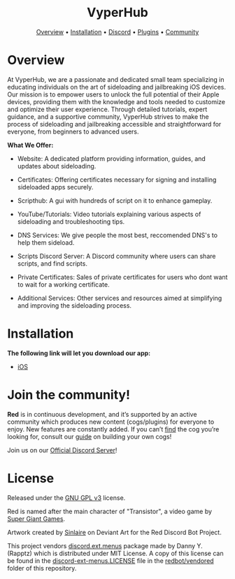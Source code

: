 <h1 align="center">
  <br>
  <br>
  VyperHub
  <br>
</h1>

<p align="center">
  <a href="#overview">Overview</a>
  •
  <a href="#installation">Installation</a>
  •
  <a href="https://discord.gg/nyQWZE46Yf">Discord</a>
  •
  <a href="#plugins">Plugins</a>
  •
  <a href="#join-the-community">Community</a>
</p>

# Overview

At VyperHub, we are a passionate and dedicated small team specializing in educating individuals on the art of sideloading and jailbreaking iOS devices. Our mission is to empower users to unlock the full potential of their Apple devices, providing them with the knowledge and tools needed to customize and optimize their user experience. Through detailed tutorials, expert guidance, and a supportive community, VyperHub strives to make the process of sideloading and jailbreaking accessible and straightforward for everyone, from beginners to advanced users.

**What We Offer:**

- Website: A dedicated platform providing information, guides, and updates about sideloading.
   
- Certificates: Offering certificates necessary for signing and installing sideloaded apps securely.
   
- Scripthub: A gui with hundreds of script on it to enhance gameplay.

- YouTube/Tutorials: Video tutorials explaining various aspects of sideloading and troubleshooting tips.
   
- DNS Services: We give people the most best, reccomended DNS's to help them sideload.
  
- Scripts Discord Server: A Discord community where users can share scripts, and find scripts.
   
- Private Certificates: Sales of private certificates for users who dont want to wait for a working certificate.
   
- Additional Services: Other services and resources aimed at simplifying and improving the sideloading process.

# Installation

**The following link will let you download our app:** 

- [iOS](https://raw.githubusercontent.com/Gshock3700/VyperHub-App/main/VyperHub.mobileconfig)

# Join the community!

**Red** is in continuous development, and it’s supported by an active community which produces new
content (cogs/plugins) for everyone to enjoy. New features are constantly added. If you can’t
[find](https://index.discord.red) the cog you’re looking for,
consult our [guide](https://docs.discord.red/en/stable/guide_cog_creation.html) on
building your own cogs!

Join us on our [Official Discord Server](https://discord.gg/red)!

# License

Released under the [GNU GPL v3](https://www.gnu.org/licenses/gpl-3.0.en.html) license.

Red is named after the main character of "Transistor", a video game by
[Super Giant Games](https://www.supergiantgames.com/games/transistor/).

Artwork created by [Sinlaire](https://sinlaire.deviantart.com/) on Deviant Art for the Red Discord
Bot Project.

This project vendors [discord.ext.menus](https://github.com/Rapptz/discord-ext-menus) package made by Danny Y. (Rapptz) which is distributed under MIT License.
A copy of this license can be found in the [discord-ext-menus.LICENSE](redbot/vendored/discord-ext-menus.LICENSE) file in the [redbot/vendored](redbot/vendored) folder of this repository.
